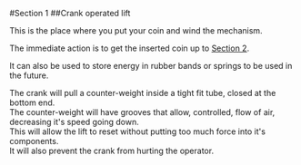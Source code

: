 #Section 1
##Crank operated lift

This is the place where you put your coin and wind the mechanism.

The immediate action is to get the inserted coin up to [Section 2](../Section-2/README.md).

It can also be used to store energy in rubber bands or springs to be used in the future.

The crank will pull a counter-weight inside a tight fit tube, closed at the bottom end.  
The counter-weight will have grooves that allow, controlled, flow of air, decreasing it's speed going down.  
This will allow the lift to reset without putting too much force into it's components.  
It will also prevent the crank from hurting the operator.
